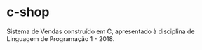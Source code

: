 # c-shop
Sistema de Vendas construído em C, apresentado à disciplina de Linguagem de Programação 1 - 2018.
